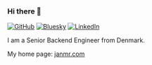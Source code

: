 ### Hi there 👋

[![GitHub](https://img.shields.io/badge/GitHub-%40janmarthedal-239a3b.svg)](https://github.com/janmarthedal)
[![Bluesky](https://img.shields.io/badge/Bluesky-@janmr.com-1083fe.svg)](https://bsky.app/profile/janmr.com)
[![LinkedIn](https://img.shields.io/badge/Linked-in-0c66c3.svg)](https://www.linkedin.com/in/janmr/)

I am a Senior Backend Engineer from Denmark.

My home page: [janmr.com](https://janmr.com)
